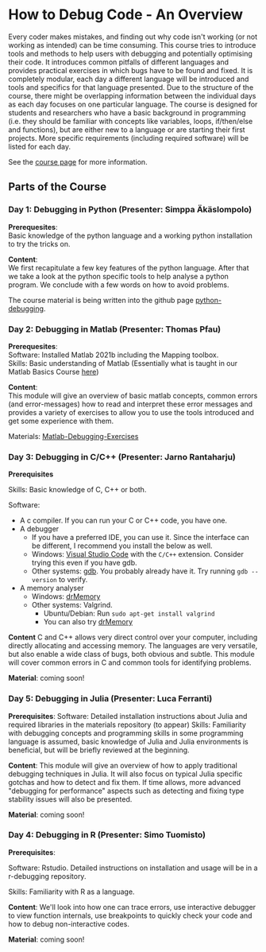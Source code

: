 # How to Debug Code - An Overview

Every coder makes mistakes, and finding out why code isn't working (or not working as intended) can be time consuming. This course tries to introduce tools and methods to help users with debugging and potentially optimising their code. It introduces common pitfalls of different languages and provides practical exercises in which bugs have to be found and fixed. It is completely modular, each day a different language will be introduced and tools and specifics for that language presented. Due to the structure of the course, there might be overlapping information between the individual days as each day focuses on one particular language.
The course is designed for students and researchers who have a basic background in programming (i.e. they should be familiar with concepts like variables, loops, if/then/else and functions), but are either new to a language or are starting their first projects. More specific requirements (including required software) will be listed for each day. 

See the [course page](https://scicomp.aalto.fi/training/scip/debugging-2022/) for more information.

## Parts of the Course

### Day 1: Debugging in Python (Presenter: Simppa Äkäslompolo)

**Prerequesites**:  
Basic knowledge of the python language and a working python installation to try the tricks on.

**Content**:  
We first recapitulate a few key features of the python language. After that we take a look at the python specific tools to help analyse a python program. We conclude with a few words on how to avoid problems.

The course material is being written into the github page [python-debugging](https://aaltoscicomp.github.io/python-debugging/).


### Day 2: Debugging in Matlab (Presenter: Thomas Pfau)

**Prerequesites**:  
Software: Installed Matlab 2021b including the Mapping toolbox.  
Skills: Basic understanding of Matlab (Essentially what is taught in our Matlab Basics Course [here](https://version.aalto.fi/gitlab/eglerean/matlabcourse/-/tree/master/AY20212022/MatlabBasics2021))

**Content**:  
This module will give an overview of basic matlab concepts, common errors (and error-messages) how to read and interpret these error messages and provides a variety of exercises to allow you to use the tools introduced and get some experience with them. 

Materials: [Matlab-Debugging-Exercises](https://github.com/AaltoSciComp/Matlab-Debugging-Exercises)

### Day 3: Debugging in C/C++ (Presenter: Jarno Rantaharju)

**Prerequisites**

Skills: Basic knowledge of C, C++ or both.

Software:
 * A c compiler. If you can run your C or C++ code, you have one.
 * A debugger
    * If you have a preferred IDE, you can use it. Since the interface can be different, I recommend you install the below as well.
    * Windows: [Visual Studio Code](https://code.visualstudio.com/) with the `C/C++` extension. Consider trying this even if you have gdb.
    * Other systems: [gdb](https://www.sourceware.org/gdb/). You probably already have it. Try running `gdb --version` to verify.
* A memory analyser
    * Windows: [drMemory](https://drmemory.org/page_install.html)
    * Other systems: Valgrind.
        * Ubuntu/Debian: Run `sudo apt-get install valgrind`
        * You can also try [drMemory](https://drmemory.org/page_install.html)

**Content**
C and C++ allows very direct control over your computer, including directly allocating and accessing memory. The languages are very versatile, but also
enable a wide class of bugs, both obvious and subtle.
This module will cover common errors in C and common tools for identifying problems. 

**Material**: coming soon!

### Day 5: Debugging in Julia (Presenter: Luca Ferranti)

**Prerequisites**:
Software: Detailed installation instructions about Julia and required libraries in the materials repository (to appear)
Skills: Familiarity with debugging concepts and programming skills in some programming language is assumed, basic knowledge of Julia and Julia environments is beneficial, but will be briefly reviewed at the beginning.

**Content**:
This module will give an overview of how to apply traditional debugging techniques in Julia. It will also focus on typical Julia specific gotchas and how to detect and fix them. If time allows, more advanced "debugging for performance" aspects such as detecting and fixing type stability issues will also be presented. 

**Material**: coming soon!

### Day 4: Debugging in R (Presenter: Simo Tuomisto)

**Prerequisites**:

Software: Rstudio. Detailed instructions on installation and usage will be
in a r-debugging repository.

Skills: Familiarity with R as a language.

**Content**:
We'll look into how one can trace errors, use interactive debugger to view
function internals, use breakpoints to quickly check your code and how to
debug non-interactive codes.

**Material**: coming soon!
